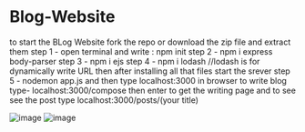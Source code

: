 # Blog-Website
to start the BLog Website fork the repo or download the zip file and extract them
step 1 - open terminal and write : npm init
step 2 - npm i express body-parser
step 3 - npm i ejs
step 4 - npm i lodash   //lodash is for dynamically write URL
then after installing all that files start the srever
step 5 - nodemon app.js
and then type localhost:3000 in browser
to write blog type- localhost:3000/compose then enter to get the writing page
and to see see the post type localhost:3000/posts/(your title)



![image](https://user-images.githubusercontent.com/100701424/206890316-b953ba2a-71c3-48e8-be4c-fec5dce45075.png)
![image](https://user-images.githubusercontent.com/100701424/206890367-cfcd2886-7070-4bda-8715-3ccb04dd135b.png)
